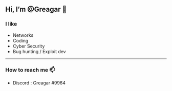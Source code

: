 ## Hi, I’m @Greagar 👋

### I like

- Networks
- Coding 
- Cyber Security
- Bug hunting / Exploit dev

---

### How to reach me 📫

- Discord : Greagar #9964


<!---
- PGP Key 🔐
>---






<!---
- 👋 Hi, I’m @Greagar
- 👀 I’m interested in ...
- 🌱 I’m currently learning ...
- 💞️ I’m looking to collaborate on ...
- 📫 How to reach me ...


Greagar/Greagar is a ✨ special ✨ repository because its `README.md` (this file) appears on your GitHub profile.
You can click the Preview link to take a look at your changes.
--->
